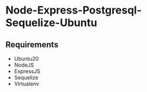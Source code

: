 # Node-Express-Postgresql-Sequelize-Ubuntu


## Requirements
  - Ubuntu20
  - NodeJS
  - ExpressJS
  - Sequelize
  - Virtualenv
  
 
